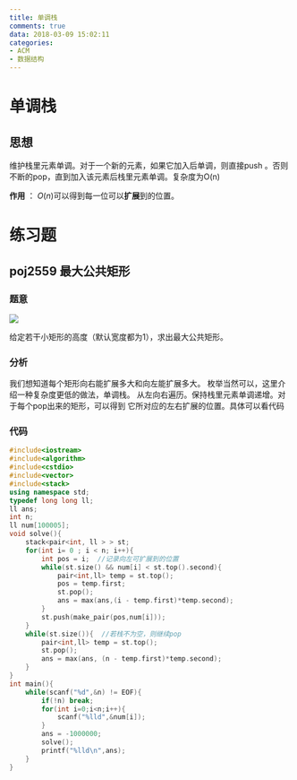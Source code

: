 ```yaml
---
title: 单调栈
comments: true
data: 2018-03-09 15:02:11
categories:
- ACM
- 数据结构
---
```


# 单调栈
## 思想
维护栈里元素单调。对于一个新的元素，如果它加入后单调，则直接push
。否则不断的pop，直到加入该元素后栈里元素单调。复杂度为O(n)

**作用** ： $O(n)$可以得到每一位可以**扩展**到的位置。

<!--more-->

# 练习题
## poj2559 最大公共矩形
### 题意
![](https://odzkskevi.qnssl.com/45660aba95464e61adfbbcc7cea2c44c?v=1498986166)

给定若干小矩形的高度（默认宽度都为1），求出最大公共矩形。
### 分析
我们想知道每个矩形向右能扩展多大和向左能扩展多大。
枚举当然可以，这里介绍一种复杂度更低的做法，单调栈。
从左向右遍历。保持栈里元素单调递增。对于每个pop出来的矩形，可以得到
它所对应的左右扩展的位置。具体可以看代码
### 代码
```cpp
#include<iostream>
#include<algorithm>
#include<cstdio>
#include<vector>
#include<stack>
using namespace std;
typedef long long ll;
ll ans;
int n;
ll num[100005];
void solve(){
    stack<pair<int, ll > > st;
    for(int i= 0 ; i < n; i++){
        int pos = i;  //记录向左可扩展到的位置
        while(st.size() && num[i] < st.top().second){
            pair<int,ll> temp = st.top();
            pos = temp.first;
            st.pop();
            ans = max(ans,(i - temp.first)*temp.second);
        }
        st.push(make_pair(pos,num[i]));
    }
    while(st.size()){  //若栈不为空，则继续pop
        pair<int,ll> temp = st.top();
        st.pop();
        ans = max(ans, (n - temp.first)*temp.second);
    }
}
int main(){
    while(scanf("%d",&n) != EOF){
        if(!n) break;
        for(int i=0;i<n;i++){
            scanf("%lld",&num[i]);
        }
        ans = -1000000;
        solve();
        printf("%lld\n",ans);
    }
}
```
